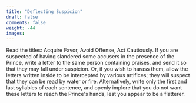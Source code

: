 ```yaml
---
title: "Deflecting Suspicion"
draft: false
comments: false
weight: -44
images:
---
```


Read the titles: Acquire Favor, Avoid Offense, Act Cautiously.
If you are suspected of having slandered some accusers in the presence of the Prince, write a letter to the same person containing praises, and send it so that they may fall under suspicion. Or, if you wish to harass them, allow the letters written inside to be intercepted by various artifices; they will suspect that they can be read by water or fire. Alternatively, write only the first and last syllables of each sentence, and openly implore that you do not want these letters to reach the Prince's hands, lest you appear to be a flatterer.